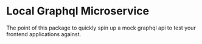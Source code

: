 # Local Graphql Microservice

The point of this package to quickly spin up a mock graphql api to test your frontend applications against.
